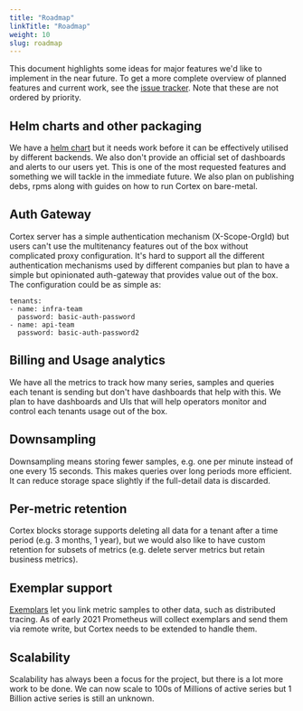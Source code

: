 ```yaml
---
title: "Roadmap"
linkTitle: "Roadmap"
weight: 10
slug: roadmap
---
```


This document highlights some ideas for major features we'd like to implement in the near future. 
To get a more complete overview of planned features and current work, see the [issue tracker](https://github.com/cortexproject/cortex/issues).
Note that these are not ordered by priority.

## Helm charts and other packaging

We have a [helm chart](https://github.com/cortexproject/cortex-helm-chart) but it needs work before it can be effectively utilised by different backends. We also don't provide an official set of dashboards and alerts to our users yet. This is one of the most requested features and something we will tackle in the immediate future. We also plan on publishing debs, rpms along with guides on how to run Cortex on bare-metal.

## Auth Gateway

Cortex server has a simple authentication mechanism (X-Scope-OrgId) but users can't use the multitenancy features out of the box without complicated proxy configuration. It's hard to support all the different authentication mechanisms used by different companies but plan to have a simple but opinionated auth-gateway that provides value out of the box. The configuration could be as simple as:

```
tenants:
- name: infra-team
  password: basic-auth-password
- name: api-team
  password: basic-auth-password2
```

## Billing and Usage analytics

We have all the metrics to track how many series, samples and queries each tenant is sending but don't have dashboards that help with this. We plan to have dashboards and UIs that will help operators monitor and control each tenants usage out of the box.

## Downsampling
Downsampling means storing fewer samples, e.g. one per minute instead of one every 15 seconds.
This makes queries over long periods more efficient. It can reduce storage space slightly if the full-detail data is discarded.

## Per-metric retention

Cortex blocks storage supports deleting all data for a tenant after a time period (e.g. 3 months, 1 year), but we would also like to have custom retention for subsets of metrics (e.g. delete server metrics but retain business metrics).

## Exemplar support
[Exemplars](https://docs.google.com/document/d/1ymZlc9yuTj8GvZyKz1r3KDRrhaOjZ1W1qZVW_5Gj7gA/edit)
let you link metric samples to other data, such as distributed tracing.
As of early 2021 Prometheus will collect exemplars and send them via remote write, but Cortex needs to be extended to handle them.

## Scalability

Scalability has always been a focus for the project, but there is a lot more work to be done. We can now scale to 100s of Millions of active series but 1 Billion active series is still an unknown.
